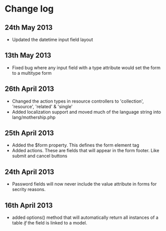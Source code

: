 # Change log

## 24th May 2013

* Updated the datetime input field layout

## 13th May 2013

* Fixed bug where any input field with a type attribute would set the form to a multitype form

## 26th April 2013

* Changed the action types in resource controllers to 'collection', 'resource', 'related' & 'single'
* Added localization support and moved much of the language string into lang/mothership.php

## 25th April 2013

* Added the $form property. This defines the form element tag
* Added actions. These are fields that will appear in the form footer. Like submit and cancel buttons

## 24th April 2013

* Password fields will now never include the value attribute in forms for secrity reasons.

## 16th April 2013

* added options() method that will automatically return all instances of a table _if_ the field is linked to a model.